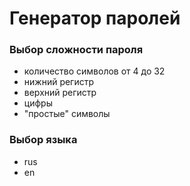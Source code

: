 # Генератор паролей

### Выбор сложности пароля

- количество символов от 4 до 32
- нижний регистр
- верхний регистр
- цифры
- "простые" символы

### Выбор языка

- rus
- en
